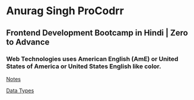 # Anurag Singh ProCodrr
## Frontend Development Bootcamp in Hindi | Zero to Advance

### Web Technologies uses American English (AmE) or United States of America or United States English like color.

[Notes](https://github.com/AbdurRahmanG/AnuragSinghProCodrr/blob/main/Notes.txt)

[Data Types](https://github.com/AbdurRahmanG/AnuragSinghProCodrr/tree/main/bootcamp/html-css-javascript/data-types)

